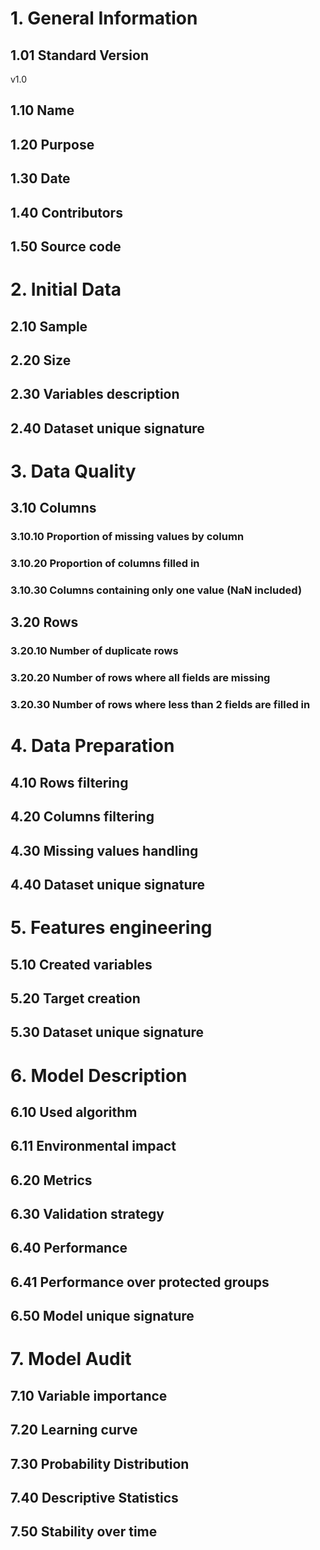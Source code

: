 # 1. General Information
## 1.01 Standard Version
v1.0
## 1.10 Name
## 1.20 Purpose
## 1.30 Date
## 1.40 Contributors
## 1.50 Source code

# 2. Initial Data 
## 2.10 Sample
## 2.20 Size
## 2.30 Variables description
## 2.40 Dataset unique signature

# 3. Data Quality 
## 3.10 Columns
### 3.10.10 Proportion of missing values by column
### 3.10.20 Proportion of columns filled in
### 3.10.30 Columns containing only one value (NaN included)
## 3.20 Rows
### 3.20.10 Number of duplicate rows
### 3.20.20 Number of rows where all fields are missing
### 3.20.30 Number of rows where less than 2 fields are filled in

# 4. Data Preparation
## 4.10 Rows filtering
## 4.20 Columns filtering
## 4.30 Missing values handling
## 4.40 Dataset unique signature

# 5. Features engineering
## 5.10 Created variables
## 5.20 Target creation
## 5.30 Dataset unique signature

# 6. Model Description
## 6.10 Used algorithm
## 6.11 Environmental impact
## 6.20 Metrics
## 6.30 Validation strategy
## 6.40 Performance
## 6.41 Performance over protected groups
## 6.50 Model unique signature

# 7. Model Audit
## 7.10 Variable importance
## 7.20 Learning curve
## 7.30 Probability Distribution
## 7.40 Descriptive Statistics
## 7.50 Stability over time
